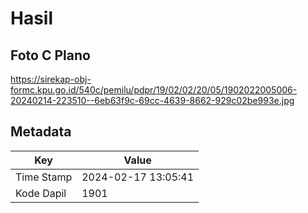 # Hasil

## Foto C Plano

https://sirekap-obj-formc.kpu.go.id/540c/pemilu/pdpr/19/02/02/20/05/1902022005006-20240214-223510--6eb63f9c-69cc-4639-8662-929c02be993e.jpg


## Metadata

| Key        | Value               |
| ---------- | ------------------- |
| Time Stamp | 2024-02-17 13:05:41 |
| Kode Dapil | 1901                |



